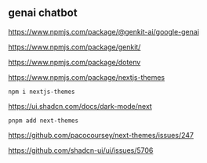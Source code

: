 ## genai chatbot

https://www.npmjs.com/package/@genkit-ai/google-genai

https://www.npmjs.com/package/genkit/

https://www.npmjs.com/package/dotenv

https://www.npmjs.com/package/nextjs-themes

```
npm i nextjs-themes
```

https://ui.shadcn.com/docs/dark-mode/next

```
pnpm add next-themes
```
https://github.com/pacocoursey/next-themes/issues/247

https://github.com/shadcn-ui/ui/issues/5706
